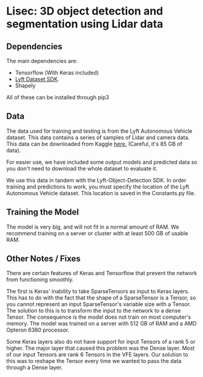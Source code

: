 # Lisec: 3D object detection and segmentation using Lidar data


## Dependencies
The main dependencies are:
* Tensorflow (With Keras included)
* <a href="https://github.com/lyft/nuscenes-devkit">Lyft Dataset SDK</a>. 
* Shapely

All of these can be installed through pip3


## Data
The data used for training and testing is from the Lyft Autonomous Vehicle dataset. This data contains a series of 
samples of Lidar and camera data. This data can be downloaded from 
Kaggle <a href="https://www.kaggle.com/c/3d-object-detection-for-autonomous-vehicles/data">here.</a> 
(Careful, it's 85 GB of data). 

For easier use, we have included some output models and predicted data so you don't need to download
the whole dataset to evaluate it.

We use this data in tandem with the Lyft-Object-Detection SDK. In order training and predictions to
work, you must specify the location of the Lyft Autonomous Vehicle dataset. This location is
saved in the Constants.py file.

## Training the Model
The model is very big, and will not fit in a normal amount of RAM. We recommend training
on a server or cluster with at least 500 GB of usable RAM.

## Other Notes / Fixes
There are certain features of Keras and Tensorflow that prevent the network
from functioning smoothly. 

The first is Keras' inability to take 
SparseTensors as input to Keras layers. This has to do with the fact that
the shape of a SparseTensor is a Tensor, so you cannot represent an
input SparseTensor's variable size with a Tensor. The solution to this is 
to transform the input to the network to a dense Tensor. The consequence 
is the model does not train on most computer's memory. The model was trained
on a server with 512 GB of RAM and a AMD Opteron 6380 processor. 

Some Keras layers also do not have support for input Tensors of a rank
5 or higher. The major layer that caused this problem was the Dense 
layer. Most of our input Tensors are rank 6 Tensors in the VFE
layers. Our solution to this was to reshape the Tensor every time we 
wanted to pass the data through a Dense layer.



